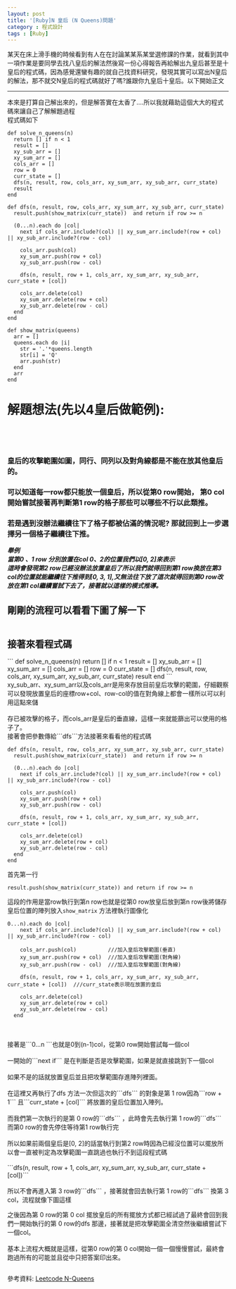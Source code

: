 ```yaml
---
layout: post
title: '[Ruby]N 皇后 (N Queens)問題'
category : 程式設計
tags : [Ruby]
---
```


<img src="https://miro.medium.com/max/963/1*8pKWzQ4J1QVJtHxeRG9u5w.jpeg" alt="">

<div class="article">
  某天在床上滑手機的時候看到有人在在討論某某系某堂選修課的作業，就看到其中一項作業是要同學去找八皇后的解法然後寫一份心得報告再給解出九皇后甚至是十皇后的程式碼，因為感覺還蠻有趣的就自己找資料研究，發現其實可以寫出N皇后的解法，那不就交N皇后的程式碼就好了嗎?誰跟你九皇后十皇后。以下開始正文
</div>

---

<div class="article">
  本來是打算自己解出來的，但是解答實在太香了….所以我就藉助這個大大的程式碼來讓自己了解解題過程
  <br>
  程式碼如下
</div>

```
def solve_n_queens(n)
  return [] if n < 1
  result = []
  xy_sub_arr = []
  xy_sum_arr = []
  cols_arr = []
  row = 0
  curr_state = []
  dfs(n, result, row, cols_arr, xy_sum_arr, xy_sub_arr, curr_state)
  result
end

def dfs(n, result, row, cols_arr, xy_sum_arr, xy_sub_arr, curr_state)
  result.push(show_matrix(curr_state))  and return if row >= n
  
  (0...n).each do |col|
    next if cols_arr.include?(col) || xy_sum_arr.include?(row + col) || xy_sub_arr.include?(row - col)
    
    cols_arr.push(col)
    xy_sum_arr.push(row + col)
    xy_sub_arr.push(row - col)
    
    dfs(n, result, row + 1, cols_arr, xy_sum_arr, xy_sub_arr, curr_state + [col])
    
    cols_arr.delete(col)
    xy_sum_arr.delete(row + col)
    xy_sub_arr.delete(row - col)
  end
end

def show_matrix(queens)
  arr = []
  queens.each do |i|
    str = '.'*queens.length
    str[i] = 'Q'
    arr.push(str)
  end
  arr
end

```


<h1>解題想法(先以4皇后做範例):</h1>


<img src="https://miro.medium.com/max/444/1*_SSKKBsp5oEra7D5UQqNLA.png" alt="" style="display: inline; margin:20px">
<img src="https://miro.medium.com/max/444/1*jZNRdxZY1bitIUxo3crs_w.png" alt="" style="display: inline; margin:20px">

<h3>皇后的攻擊範圍如圖，同行、同列以及對角線都是不能在放其他皇后的。</h3>
<h3>可以知道每一row都只能放一個皇后，所以從第0 row開始， 第0 col開始嘗試接著再判斷第1 row的格子那些可以哪些不行以此類推。</h3>
<h3>若是遇到沒辦法繼續往下了格子都被佔滿的情況呢? 那就回到上一步選擇另一個格子繼續往下推。</h3>

***舉例
  <br>
  當第0 、1 row 分別放置在col 0、2的位置我們以[0, 2]來表示
  <br>
  這時會發現第2 row已經沒辦法放置皇后了所以我們就得回到第1 row換放在第3 col的位置就能繼續往下推得到[0, 3, 1],又無法往下放了這次就得回到第0 row改放在第1 col繼續嘗試下去了，接著就以這樣的模式推導。***

<h2>剛剛的流程可以看看下圖了解一下</h2>
<img src="https://miro.medium.com/max/963/1*-deTVE0CyNqcbBRAc3AtYw.png" alt="">

<h2>接著來看程式碼</h2>
```
def solve_n_queens(n)
  return [] if n < 1
  result = []
  xy_sub_arr = []
  xy_sum_arr = []
  cols_arr = []
  row = 0
  curr_state = []
  dfs(n, result, row, cols_arr, xy_sum_arr, xy_sub_arr, curr_state)
  result
end
```
<div class="article">
  xy_sub_arr、xy_sum_arr以及cols_arr是用來存放目前皇后攻擊的範圍，仔細觀察可以發現放置皇后的座標row+col、row-col的值在對角線上都會一樣所以可以利用這點來儲
  <br>
  <br>
  存已被攻擊的格子，而cols_arr是皇后的垂直線，這樣一來就能篩出可以使用的格子了。
  <br>
</div>
接著會把參數傳給```dfs```方法接著來看看他的程式碼

```
def dfs(n, result, row, cols_arr, xy_sum_arr, xy_sub_arr, curr_state)
  result.push(show_matrix(curr_state))  and return if row >= n
  
  (0...n).each do |col|
    next if cols_arr.include?(col) || xy_sum_arr.include?(row + col) || xy_sub_arr.include?(row - col)
    
    cols_arr.push(col)
    xy_sum_arr.push(row + col)
    xy_sub_arr.push(row - col)
    
    dfs(n, result, row + 1, cols_arr, xy_sum_arr, xy_sub_arr, curr_state + [col])
    
    cols_arr.delete(col)
    xy_sum_arr.delete(row + col)
    xy_sub_arr.delete(row - col)
  end
end
```
首先第一行

```
result.push(show_matrix(curr_state)) and return if row >= n
```
這段的作用是當row執行到第n row也就是從第0 row放皇后放到第n row後將儲存皇后位置的陣列放入``` show_matrix ``` 方法裡執行圖像化

```
0...n).each do |col|
    next if cols_arr.include?(col) || xy_sum_arr.include?(row + col) || xy_sub_arr.include?(row - col)
    
    cols_arr.push(col)          ///加入皇后攻擊範圍(垂直)
    xy_sum_arr.push(row + col)  ///加入皇后攻擊範圍(對角線)
    xy_sub_arr.push(row - col)  ///加入皇后攻擊範圍(對角線)
    
    dfs(n, result, row + 1, cols_arr, xy_sum_arr, xy_sub_arr, curr_state + [col])  ///curr_state表示現在放置的皇后
    
    cols_arr.delete(col)
    xy_sum_arr.delete(row + col)
    xy_sub_arr.delete(row - col)
  end
```
<br>
<br>
接著是```0...n ```也就是0到(n-1)col，從第0 row開始嘗試每一個col
<br>
<br>
一開始的```next if``` 是在判斷是否是攻擊範圍，如果是就直接跳到下一個col
<br>
<br>
如果不是的話就放置皇后並且把攻擊範圍存進陣列裡面。
<br>
<br>
在這裡又再執行了dfs 方法一次但這次的```dfs``` 的對象是第 1 row因為```row + 1``` 且```curr_state + [col]``` 將放置的皇后位置加入陣列。
<br>
<br>
而我們第一次執行的是第 0 row的```dfs``` ，此時會先去執行第 1 row的```dfs``` 而第0 row的會先停住等待第1 row執行完
<br>
<br>
所以如果前兩個皇后是[0, 2]的話當執行到第2 row時因為已經沒位置可以擺放所以會一直被判定為攻擊範圍一直跳過也執行不到這段程式碼
<br>
<br>
```dfs(n, result, row + 1, cols_arr, xy_sum_arr, xy_sub_arr, curr_state + [col])```
<br>
<br>
所以不會再進入第 3 row的```dfs``` ，接著就會回去執行第 1 row的```dfs``` 換第 3 col，流程就像下圖這樣

<img src="https://miro.medium.com/max/963/1*Rxa1qH0bVolf5MvDe8gl2w.png" alt="">

之後因為第 0 row的第 0 col 擺放皇后的所有擺放方式都已經試過了最終會回到我們一開始執行的第 0 row的dfs 那邊，接著就是把攻擊範圍全清空然後繼續嘗試下一個col。
<br>
<br>
基本上流程大概就是這樣，從第0 row的第 0 col開始一個一個慢慢嘗試，最終會跑過所有的可能並且從中只把答案印出來。



<img src="https://miro.medium.com/max/257/1*sTaYBVbcFKrLQtfcGW6oWw.png" alt="" style="">

參考資料:
<a href="https://leetcode.com/problems/n-queens/">Leetcode N-Queens<a>